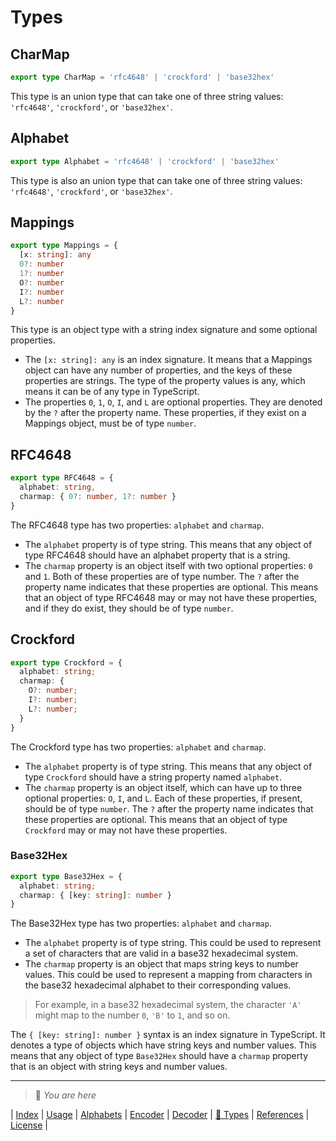 # Types

## CharMap

```ts
export type CharMap = 'rfc4648' | 'crockford' | 'base32hex'
```

This type is an union type that can take one of three string values: `'rfc4648'`, `'crockford'`, or `'base32hex'`.

## Alphabet

```ts
export type Alphabet = 'rfc4648' | 'crockford' | 'base32hex'
```

This type is also an union type that can take one of three string values: `'rfc4648'`, `'crockford'`, or `'base32hex'`.

## Mappings

```ts
export type Mappings = {
  [x: string]: any
  0?: number
  1?: number
  O?: number
  I?: number
  L?: number
}
```

This type is an object type with a string index signature and some optional properties.

- The `[x: string]: any` is an index signature. It means that a Mappings object can have any number of properties, and the keys of these properties are strings. The type of the property values is any, which means it can be of any type in TypeScript.
- The properties `0`, `1`, `O`, `I`, and `L` are optional properties. They are denoted by the `?` after the property name. These properties, if they exist on a Mappings object, must be of type `number`.

## RFC4648

```ts
export type RFC4648 = {
  alphabet: string,
  charmap: { 0?: number, 1?: number }
}
```

The RFC4648 type has two properties: `alphabet` and `charmap`.

- The `alphabet` property is of type string. This means that any object of type RFC4648 should have an alphabet property that is a string.
- The `charmap` property is an object itself with two optional properties: `0` and `1`. Both of these properties are of type number. The `?` after the property name indicates that these properties are optional. This means that an object of type RFC4648 may or may not have these properties, and if they do exist, they should be of type `number`.

## Crockford

```ts
export type Crockford = {
  alphabet: string;
  charmap: {
    O?: number;
    I?: number;
    L?: number;
  }
}
```

The Crockford type has two properties: `alphabet` and `charmap`.

- The `alphabet` property is of type string. This means that any object of type `Crockford` should have a string property named `alphabet`.
- The `charmap` property is an object itself, which can have up to three optional properties: `O`, `I`, and `L`. Each of these properties, if present, should be of type `number`. The `?` after the property name indicates that these properties are optional. This means that an object of type `Crockford` may or may not have these properties.

### Base32Hex

```ts
export type Base32Hex = {
  alphabet: string;
  charmap: { [key: string]: number }
}
```

The Base32Hex type has two properties: `alphabet` and `charmap`.

- The `alphabet` property is of type string. This could be used to represent a set of characters that are valid in a base32 hexadecimal system.
- The `charmap` property is an object that maps string keys to number values. This could be used to represent a mapping from characters in the base32 hexadecimal alphabet to their corresponding values.

> For example, in a base32 hexadecimal system, the character `'A'` might map to the number `0`, `'B'` to `1`, and so on.

The `{ [key: string]: number }` syntax is an index signature in TypeScript. It denotes a type of objects which have string keys and number values. This means that any object of type `Base32Hex` should have a `charmap` property that is an object with string keys and number values.

---
> 📍 *You are here*

| [Index](index) | [Usage](usage) | [Alphabets](alphabets) | [Encoder](encoder) | [Decoder](decoder) | [📍 Types](types) | [References](references) | [License](https://github.com/LunaCrew/base32/blob/main/LICENSE.md) |
